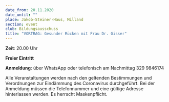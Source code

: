 ```yaml
---
date_from: 20.11.2020
date_until: ""
place: Jakob-Steiner-Haus, Milland
section: event
club: Bildungsausschuss
title: "VORTRAG: Gesunder Rücken mit Frau Dr. Gisser"
---
```

**Zeit**: 20.00 Uhr

[](<>)**Freier Eintritt**

**Anmeldung**: über WhatsApp oder telefonisch am Nachmittag 329 9846174



Alle Veranstaltungen werden nach den geltenden Bestimmungen und Verordnungen zur Eindämmung des Coronavirus durchgeführt. Bei der Anmeldung müssen die Telefonnummer und eine gültige Adresse hinterlassen werden. Es herrscht Maskenpflicht.